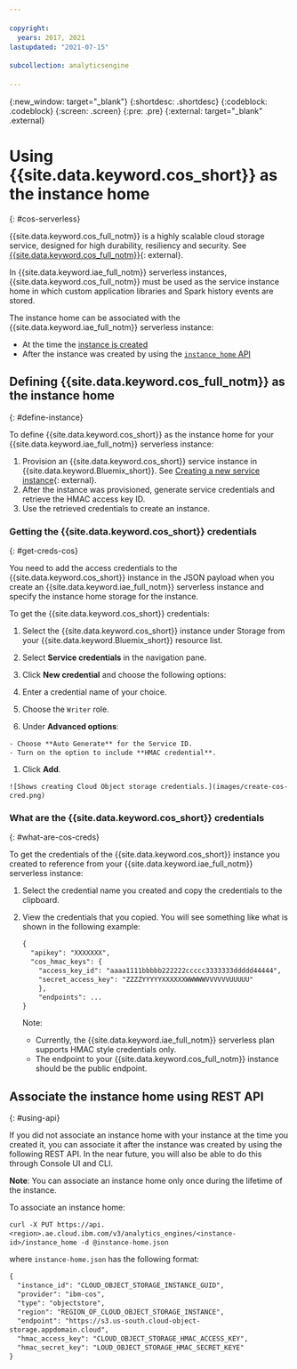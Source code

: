 ```yaml
---

copyright:
  years: 2017, 2021
lastupdated: "2021-07-15"

subcollection: analyticsengine

---
```


<!-- Attribute definitions -->
{:new_window: target="_blank"}
{:shortdesc: .shortdesc}
{:codeblock: .codeblock}
{:screen: .screen}
{:pre: .pre}
{:external: target="_blank" .external}

# Using {{site.data.keyword.cos_short}} as the instance home
{: #cos-serverless}

{{site.data.keyword.cos_full_notm}} is a highly scalable cloud storage service, designed for high durability, resiliency and security. See [{{site.data.keyword.cos_full_notm}}](/docs/cloud-object-storage?topic=cloud-object-storage-about-cloud-object-storage){: external}.

In {{site.data.keyword.iae_full_notm}} serverless instances, {{site.data.keyword.cos_full_notm}} must be used as the service instance home in which custom application libraries and Spark history events are stored.

The instance home can be associated with the {{site.data.keyword.iae_full_notm}} serverless instance:

-	At the time the [instance is created](#define-instance)
-	After the instance was created by using the [`instance_home` API](#using-api)

## Defining {{site.data.keyword.cos_full_notm}} as the instance home
{: #define-instance}

To define {{site.data.keyword.cos_short}} as the instance home for your {{site.data.keyword.iae_full_notm}} serverless instance:

1. Provision an {{site.data.keyword.cos_short}} service instance in {{site.data.keyword.Bluemix_short}}. See [Creating a new service instance](/docs/cloud-object-storage/iam?topic=cloud-object-storage-provision){: external}.
1. After the instance was provisioned, generate service credentials and retrieve the HMAC access key ID.
1. Use the retrieved credentials to create an instance.

### Getting the {{site.data.keyword.cos_short}} credentials
{: #get-creds-cos}

You need to add the access credentials to the {{site.data.keyword.cos_short}} instance in the JSON payload when you create an {{site.data.keyword.iae_full_notm}} serverless instance and specify the instance home storage for the instance.

To get the {{site.data.keyword.cos_short}} credentials:

1. Select the {{site.data.keyword.cos_short}} instance under Storage from your {{site.data.keyword.Bluemix_short}} resource list.
1. Select **Service credentials** in the navigation pane.
1. Click **New credential** and choose the following options:

  1. Enter a credential name of your choice.
  1. Choose the `Writer` role.
  1. Under **Advanced options**:

    - Choose **Auto Generate** for the Service ID.
    - Turn on the option to include **HMAC credential**.
  1.	Click **Add**.

    ![Shows creating Cloud Object storage credentials.](images/create-cos-cred.png)

### What are the {{site.data.keyword.cos_short}} credentials
{: #what-are-cos-creds}

To  get the credentials of the {{site.data.keyword.cos_short}} instance you created to reference from your {{site.data.keyword.iae_full_notm}} serverless instance:

1. Select the credential name you created and copy the credentials to the clipboard.
1. View the credentials that you copied. You will see something like what is shown in the following example:
   ```
   {
     "apikey": "XXXXXXX",
     "cos_hmac_keys": {
       "access_key_id": "aaaa1111bbbbb222222ccccc3333333ddddd44444",
       "secret_access_key": "ZZZZYYYYYXXXXXXWWWWWVVVVVVUUUUU"
       },
       "endpoints": ...
   }
   ```

   Note:

   - Currently, the {{site.data.keyword.iae_full_notm}} serverless plan supports HMAC style credentials only.
   - The endpoint to your {{site.data.keyword.cos_full_notm}} instance should be the public endpoint.
   <!--- The endpoint to your {{site.data.keyword.cos_full_notm}} instance should be the `direct` endpoint. You can find the `direct` endpoint to your {{site.data.keyword.cos_full_notm}} instance on the {{site.data.keyword.Bluemix_short}} dashboard by selecting cross regional resiliency, the location, and then clicking on your service instance. You can copy the direct endpoint from the **Endpoints** page.-->

## Associate the instance home using REST API
{: #using-api}

If you did not associate an instance home with your instance at the time you created it, you can associate it after the instance was created by using the following REST API. In the near future, you will also be able to do this through Console UI and CLI.

**Note**: You can associate an instance home only once during the lifetime of the instance.

To associate an instance home:
```
curl -X PUT https://api.<region>.ae.cloud.ibm.com/v3/analytics_engines/<instance-id>/instance_home -d @instance-home.json
```
where `instance-home.json`  has the following format:

```
{
  "instance_id": "CLOUD_OBJECT_STORAGE_INSTANCE_GUID",
  "provider": "ibm-cos",
  "type": "objectstore",
  "region": "REGION_OF_CLOUD_OBJECT_STORAGE_INSTANCE",
  "endpoint": "https://s3.us-south.cloud-object-storage.appdomain.cloud",
  "hmac_access_key": "CLOUD_OBJECT_STORAGE_HMAC_ACCESS_KEY",
  "hmac_secret_key": "LOUD_OBJECT_STORAGE_HMAC_SECRET_KEYE"
}

```
